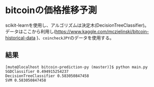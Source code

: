 # bitcoinの価格推移予測

scikit-learnを使用し、アルゴリズムは決定木(DecisionTreeClassifier)。  
データはここから利用し(https://www.kaggle.com/mczielinski/bitcoin-historical-data )、`coincheckJPY`のデータを使用する。

## 結果
```
[mute@localhost bitcoin-prediction-py (master)]$ python main.py
SGDClassifier 0.494915254237
DecisionTreeClassifier 0.583050847458
SVM 0.583050847458
```
